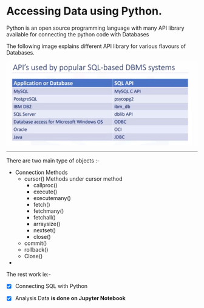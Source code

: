 # Accessing Data using Python.


Python is an open source programming language with many API library available for connecting the python code with Databases

The following image explains different API library for various flavours of Databases.

<img src = "assets/SQL API Library.JPG" raw = true
    alt = "Library" />

----------

There are two main type of objects :- 

- Connection Methods 
    - cursor()
        Methods under cursor method
        - callproc()
        - execute()
        - executemany()
        - fetch()
        - fetchmany()
        - fetchall()
        - arraysize()
        - nextset()
        - close()
    - commit()
    - rollback()
    - Close()
- 
The rest work ie:-
- [x] Connecting SQL with Python
- [x] Analysis Data 
**is done on Jupyter Notebook**

